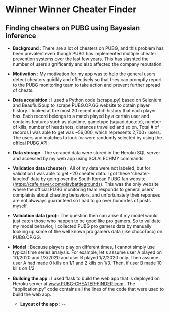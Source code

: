 # Winner Winner Cheater Finder

## Finding cheaters on PUBG using Bayesian inference

* __Background__ : There are a lot of cheaters on PUBG, and this problem has been prevalent even though PUBG has implemented multiple cheater prevention systems over the last few years. This has slashted the number of users significantly and also affected the company reputation.

* __Motivation__ : My motivation for my app was to help the general users detect cheaters quickly and effectively so that they can promptly report to the PUBG monitoring team to take action and prevent further spread of cheats.

* __Data acquisition__ : I used a Python code (scrape.py) based on Selenium and BeaufiulSoup to scrape PUBG.OP.GG website to obtain player history. I looked at the most 20 recent match history that each player has. Each record belongs to a match played by a certain user and contains features such as playtime, gametype (squad,duo,etc), number of kills, number of headshots, distances travelled and so on. Total # of records I was able to get was ~56,000, which represents 2,700+ users. The users and matches to look for were randomly selected by using the offical PUBG API.

* __Data storage__ : The scraped data were stored in the Heroku SQL server and accessed by my web app using SQLALECHMY commands.

* __Validation data (cheater)__ : All of my data were not labeled, but for validation I was able to get ~20 cheater data. I got these 'cheater-labeled' data by going over the South Korean PUBG fan website (https://cafe.naver.com/playbattlegrounds). This was the only website where the official PUBG monitoring team responds to general users' complaints about cheating behaviors, and unfortunately their reponses are not alwways guaranteed so I had to go over hundrdes of posts myself.

* __Validation data (pro)__ : The question then can arise if my model would just catch those who happen to be good like pro gamers. So to validate my model behavior, I collected PUBG pro gamers data by manually looking up some of the well known pro gamers data (like chocoTaco) on PUBG.OP.GG.

* __Model__ : Because players play on different times, I cannot simply use typical time series analysis. For example, let's assume user A played on 1/1/2020 and 1/3/2020 and user B played 1/2/2020 only. Then assume user A had made 0 kills on 1/1 and 2 kills on 1/3. Then, if user B made 10 kills on 1/2

* __Building the app__ : I used flask to build the web app that is deployed on Heroku server at www.PUBG-CHEATER-FINDER.com . The "application.py" code contains all the lines of the code that were used to build the web app.
  - __Layout of the app__ : 
--
